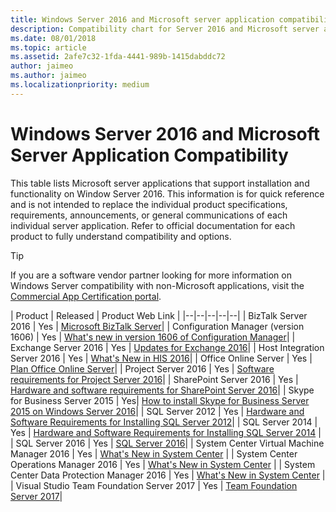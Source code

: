 ```yaml
---
title: Windows Server 2016 and Microsoft server application compatibility
description: Compatibility chart for Server 2016 and Microsoft server applications.
ms.date: 08/01/2018
ms.topic: article
ms.assetid: 2afe7c32-1fda-4441-989b-1415dabddc72
author: jaimeo
ms.author: jaimeo
ms.localizationpriority: medium
---
```


# Windows Server 2016 and Microsoft Server Application Compatibility

This table lists Microsoft server applications that support installation and functionality on Window Server 2016. This information is for quick reference and is not intended to replace the individual product specifications, requirements, announcements, or general communications of each individual server application. Refer to official documentation for each product to fully understand compatibility and options.

> [!TIP]
> If you are a software vendor partner looking for more information on Windows Server compatibility with non-Microsoft applications, visit the [Commercial App Certification portal](https://commercialappcertification.microsoft.com/).

| Product | Released | Product Web Link |
|--|--|--|--|--|
| BizTalk Server 2016 | Yes | [Microsoft BizTalk Server](https://www.microsoft.com/cloud-platform/biztalk)|
| Configuration Manager (version 1606) | Yes | [What's new in version 1606 of Configuration Manager](/mem/configmgr/core/plan-design/changes/whats-new-in-version-1606)|
| Exchange Server 2016 | Yes | [Updates for Exchange 2016](/Exchange/new-features/updates)|
| Host Integration Server 2016 | Yes | [What's New in HIS 2016](/host-integration-server/install-and-config-guides/what-s-new-in-his-2016)|
| Office Online Server | Yes | [Plan Office Online Server](/officeonlineserver/plan-office-online-server)|
| Project Server 2016 | Yes | [Software requirements for Project Server 2016](/project/software-requirements-for-project-server-2016)|
| SharePoint Server 2016 | Yes | [Hardware and software requirements for SharePoint Server 2016](/SharePoint/install/hardware-and-software-requirements)|
| Skype for Business Server 2015 | Yes| [How to install Skype for Business Server 2015 on Windows Server 2016](https://support.microsoft.com/help/4015888/how-to-install-skype-for-business-server-2015-on-windows-server-2016)|
| SQL Server 2012 | Yes | [Hardware and Software Requirements for Installing SQL Server 2012](/previous-versions/sql/sql-server-2012/ms143506(v=sql.110))|
| SQL Server 2014 | Yes | [Hardware and Software Requirements for Installing SQL Server 2014](/sql/sql-server/install/hardware-and-software-requirements-for-installing-sql-server?view=sql-server-2014&preserve-view=true) |
| SQL Server 2016 | Yes | [SQL Server 2016](https://www.microsoft.com/cloud-platform/sql-server)|
| System Center Virtual Machine Manager 2016 | Yes | [What's New in System Center](/sql/sql-server/install/hardware-and-software-requirements-for-installing-sql-server?view=sql-server-2014&preserve-view=true) |
| System Center Operations Manager 2016 | Yes | [What's New in System Center](/sql/sql-server/install/hardware-and-software-requirements-for-installing-sql-server?view=sql-server-2014&preserve-view=true) |
| System Center Data Protection Manager 2016 | Yes | [What's New in System Center](/sql/sql-server/install/hardware-and-software-requirements-for-installing-sql-server?view=sql-server-2014&preserve-view=true) |
| Visual Studio Team Foundation Server 2017 | Yes | [Team Foundation Server 2017](https://www.visualstudio.com/news/releasenotes/tfs2017-relnotes)|
